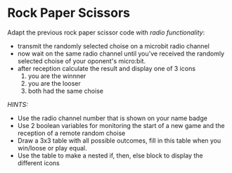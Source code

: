 # Rock Paper Scissors
Adapt the previous rock paper scissor code with *radio functionality*:
- transmit the randomly selected choise on a microbit radio channel
- now wait on the same radio channel until you've received the randomly selected choise of your oponent's micro:bit.
- after reception calculate the result and display one of 3 icons 
  1. you are the winnner
  2. you are the looser
  3. both had the same choise


*HINTS:*
- Use the radio channel number that is shown on your name badge
- Use 2 boolean variables for monitoring the start of a new game and the reception of a remote random choise
- Draw a 3x3 table with all possible outcomes, fill in this table when you win/loose or play equal.
- Use the table to make a nested if, then, else block to display the different icons
  
